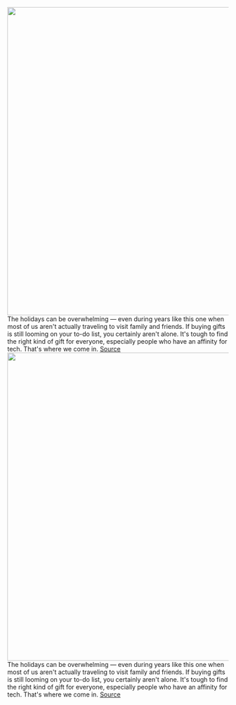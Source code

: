 <img src='https://cdn.vox-cdn.com/thumbor/3SVNrhHG8hkSaNxQUxDErSuEcFI=/0x0:2040x1360/1200x800/filters:focal(857x517:1183x843)/cdn.vox-cdn.com/uploads/chorus_image/image/68553239/acastro_191108_3782_blackfriday_guidebook_0001.0.jpg' width='700px' /><br/>
The holidays can be overwhelming — even during years like this one when most of us aren't actually traveling to visit family and friends. If buying gifts is still looming on your to-do list, you certainly aren't alone. It's tough to find the right kind of gift for everyone, especially people who have an affinity for tech. That's where we come in.
<a href='https://www.theverge.com/2020/12/19/22188791/tech-deals-sales-sony-earbuds-headphones-games-ps-plus-switch'> Source <a/><img src='https://cdn.vox-cdn.com/thumbor/3SVNrhHG8hkSaNxQUxDErSuEcFI=/0x0:2040x1360/1200x800/filters:focal(857x517:1183x843)/cdn.vox-cdn.com/uploads/chorus_image/image/68553239/acastro_191108_3782_blackfriday_guidebook_0001.0.jpg' width='700px' /><br/>
The holidays can be overwhelming — even during years like this one when most of us aren't actually traveling to visit family and friends. If buying gifts is still looming on your to-do list, you certainly aren't alone. It's tough to find the right kind of gift for everyone, especially people who have an affinity for tech. That's where we come in.
<a href='https://www.theverge.com/2020/12/19/22188791/tech-deals-sales-sony-earbuds-headphones-games-ps-plus-switch'> Source <a/>